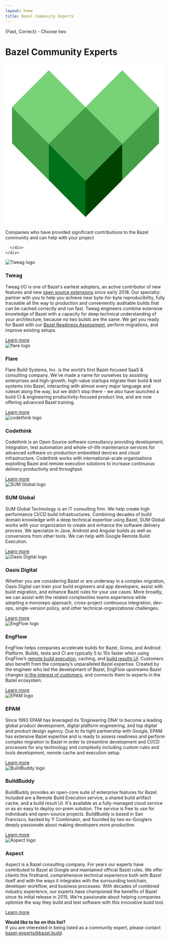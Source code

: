 ```yaml
---
layout: home
title: Bazel Community Experts
---
```


<div class="home">
  <div class="landing-section hero">
    <div class="container">
      <div class="row">
        <div class="col-sm-8">
          <p class="hero-tagline">{Fast, Correct} - Choose two</p>
          <h1 class="hero-title">Bazel Community Experts</h1>
</div>
       <div class="col-sm-4 hidden-xs">
         <img src="images/bazel-icon.svg" title="Bazel" alt="Bazel logo" class="logo-md img-responsive">
       </div>
	<p class="hero-tagline-sub">Companies who have provided significant contributions to the Bazel community and can help with your project
        </p>

      </div>
    </div>
  </div>

  <div class="landing-section experts">
    <div class="container">
      <div class="row">
        <div class="col-sm-6 col-md-3 expert">
          <img class="user-logo" src="{{site_root}}images/user-logos/tweag_logo.png" width="146" height="25" alt="Tweag logo" title="tweag.io"/>
          <h3>Tweag</h3>
          <p>Tweag I/O is one of Bazel's earliest adopters, an active contributor of new features and new <a 		href="https://github.com/tweag?q=bazel" target="_blank">open source extensions</a> since early 2018. Our specialty: partner with you to help you achieve near byte-for-byte reproducibility, fully traceable all the way to production and conveniently auditable builds that can be cached correctly and run fast. Tweag engineers combine extensive knowledge of Bazel with a capacity for deep technical understanding of your architecture, because no two builds are the same. We get you ready for Bazel with our <a href="https://tweag.io/bazel#ready" target="_blank">Bazel Readiness Assessment</a>, perform migrations, and improve existing setups.</p>
 	<a href="https://www.tweag.io/" target="_blank">Learn more</a>
        </div>
        <div class="col-sm-6 col-md-3 expert">
          <img class="user-logo" src="{{site_root}}images/user-logos/flare_logo.png" width="150" height="68" alt="flare logo" title="flare"/>
          <h3>Flare</h3>
          <p>
           Flare Build Systems, Inc. is the world’s first Bazel-focused SaaS & consulting company. We’ve made a name for ourselves by assisting enterprises and high-growth, high-value startups migrate their build & test systems into Bazel, interacting with almost every major language and ruleset along the way, but we didn’t stop there - we also have launched a build CI & engineering productivity-focused product line, and are now offering advanced Bazel training.
          </p>
       <a href="https://flare.build/" target="_blank">Learn more</a>
        </div>
        <div class="col-sm-6 col-md-3 expert">
          <img class="user-logo" src="{{site_root}}images/user-logos/codethink_logo.svg" width="150" height="35" alt="codethink logo" title="codethink"/>
          <h3>Codethink</h3>
          <p>
          Codethink is an Open Source software consultancy providing
          development, integration, test automation and whole-of-life
          maintenance services for advanced software on production
          embedded devices and cloud infrastructure. Codethink works
          with international-scale organisations exploiting Bazel and
          remote execution solutions to increase continuous delivery
          productivity and throughput.
          </p>
          <a href="https://www.codethink.co.uk/" target="_blank">Learn more</a>
        </div>
      </div>
    </div>
    </div>

  <div class="landing-section experts">
    <div class="container">
      <div class="row">
        <div class="col-sm-6 col-md-3 expert">
          <img class="user-logo" src="{{site_root}}images/user-logos/sumglobal.png" width="125" alt="SUM Global logo" title="sum global"/>
          <h3>SUM Global</h3>
          <p>
          SUM Global Technology is an IT consulting firm. We help create high performance CI/CD build infrastructures. Combining decades of build domain knowledge with a deep technical expertise using Bazel, SUM Global works with your organization to create and enhance the software delivery process. We specialize in Java, Android and Angular builds as well as conversions from other tools. We can help with Google Remote Build Execution.
          </p>
 	<a href="http://sumglobal.com/bazel-build" target="_blank">Learn more</a>
        </div>
         <div class="col-sm-6 col-md-3 expert">
          <img class="user-logo" src="{{site_root}}images/user-logos/oasis_logo.png" width="150" alt="Oasis Digital logo" title="oasisdigital"/>
          <h3>Oasis Digital</h3>
          <p>
          Whether you are considering Bazel or are underway in a complex migration, Oasis Digital can train your build engineers and app developers, assist with build migration, and enhance Bazel rules for your use cases. More broadly, we can assist with the related complexities teams experience while adopting a monorepo approach, cross-project continuous integration, dev-ops, single-version policy, and other technical-organizational challenges.
          </p>
  <a href="https://oasisdigital.com/" target="_blank">Learn more</a>
        </div>
        <div class="col-sm-6 col-md-3 expert">
          <img class="user-logo" src="{{site_root}}images/user-logos/engflow.svg" height="40" alt="EngFlow logo" title="EngFlow"/>
          <h3>EngFlow</h3>
          <p>
          EngFlow helps companies accelerate builds for Bazel, Goma, and Android Platform. Builds, tests and CI are typically 5 to 10x faster when using EngFlow’s <a href="https://www.engflow.com/product/remoteExecution" target="_blank">remote build execution</a>, caching, and <a href="https://www.engflow.com/product/buildDashboard" target="_blank">build results UI</a>. Customers also benefit from the company’s unparalleled Bazel expertise. Created by the engineer who led the development of Bazel, EngFlow upstreams Bazel changes <a href="https://www.engflow.com/product/bazelForYou" target="_blank">in the interest of customers</a>, and connects them to experts in the Bazel ecosystem.
          </p>
          <a href="https://www.engflow.com/" target="_blank">Learn more</a>
        </div>
      </div>
    </div>
  </div>

  <div class="landing-section experts">
    <div class="container">
      <div class="row">
        <div class="col-sm-6 col-md-3 expert">
          <img class="user-logo" src="{{site_root}}images/user-logos/epam.png" width="150" alt="EPAM logo" title="EPAM"/>
          <h3>EPAM</h3>
          <p>
          Since 1993 EPAM has leveraged its ‘Engineering DNA’ to become a leading global product development, digital platform engineering, and top digital and product design agency. Due to its tight partnership with Google, EPAM has extensive Bazel expertise and is ready to assess readiness and perform complex migration to Bazel in order to streamline development and CI/CD processes for any technology and complexity including custom rules and tools development, remote cache and execution setup.
          </p>
 	<a href="https://www.epam.com/" target="_blank">Learn more</a>
        </div>
      <div class="col-sm-6 col-md-3 expert">
          <img class="user-logo" src="{{site_root}}images/user-logos/buildbuddy.svg" height="54" alt="BuildBuddy logo" title="BuildBuddy"/>
          <h3>BuildBuddy</h3>
          <p>
          BuildBuddy provides an open-core suite of enterprise features for Bazel. Included are a Remote Build Execution service, a shared build artifact cache, and a build result UI. It's available as a fully-managed cloud service or as an easy to deploy on-prem solution. The service is free to use for individuals and open-source projects. BuildBuddy is based in San Francisco, backed by Y Combinator, and founded by two ex-Googlers deeply passionate about making developers more productive.
          </p>
 	<a href="https://buildbuddy.io/" target="_blank">Learn more</a>
        </div>
        <div class="col-sm-6 col-md-3 expert">
          <img class="user-logo" src="{{site_root}}images/user-logos/Aspect_Dev.png" height="68" alt="Aspect logo" title="Aspect"/>
          <h3>Aspect</h3>
          <p>
          Aspect is a Bazel consulting company. For years our experts have contributed to Bazel at Google and maintained official Bazel rules.  We offer clients this firsthand, comprehensive technical experience both with Bazel itself and with the ways it integrates with the surrounding toolchain, developer workflow, and business processes. With decades of combined industry experience, our experts have championed the benefits of Bazel since its initial release in 2015.  We're passionate about helping companies optimize the way they build and test software with this innovative build tool.
          </p>
 	<a href="https://aspect.dev/" target="_blank">Learn more</a>
        </div>
      </div>
    </div>
  </div>

  <div class="beta">
    <div class="container">
      <div class="row">
        <div class="col-sm-12">
          <p>
            <b>Would like to be on this list? </b><br>
		If you are interested in being listed as a community expert, please contact <a href="mailto:bazel-experts@bazel.build">bazel-experts@bazel.build</a>.</p>
        </div>
      </div>
    </div>
  </div>
</div>
